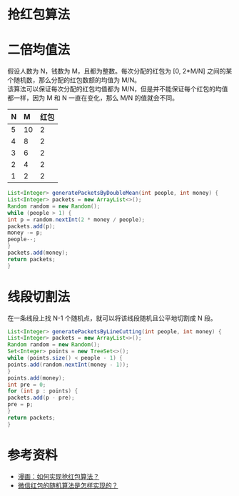 # 抢红包算法

<a name="89b36275"></a>
# 二倍均值法
假设人数为 N，钱数为 M，且都为整数。每次分配的红包为 [0, 2*M/N] 之间的某个随机数，那么分配的红包数额的均值为 M/N。<br />该算法可以保证每次分配的红包均值都为 M/N，但是并不能保证每个红包的均值都一样，因为 M 和 N 一直在变化，那么 M/N 的值就会不同。

| N | M | 红包 |
| :--- | :--- | :--- |
| 5 | 10 | 2 |
| 4 | 8 | 2 |
| 3 | 6 | 2 |
| 2 | 4 | 2 |
| 1 | 2 | 2 |

```java
List<Integer> generatePacketsByDoubleMean(int people, int money) {
List<Integer> packets = new ArrayList<>();
Random random = new Random();
while (people > 1) {
int p = random.nextInt(2 * money / people);
packets.add(p);
money -= p;
people--;
}
packets.add(money);
return packets;
}
```
<a name="4837c9cd"></a>
# 线段切割法
在一条线段上找 N-1 个随机点，就可以将该线段随机且公平地切割成 N 段。
```java
List<Integer> generatePacketsByLineCutting(int people, int money) {
List<Integer> packets = new ArrayList<>();
Random random = new Random();
Set<Integer> points = new TreeSet<>();
while (points.size() < people - 1) {
points.add(random.nextInt(money - 1));
}
points.add(money);
int pre = 0;
for (int p : points) {
packets.add(p - pre);
pre = p;
}
return packets;
}
```
<a name="35808e79"></a>
# 参考资料
* [漫画：如何实现抢红包算法？](https://juejin.im/post/5af80310f265da0b8636585e)
* [微信红包的随机算法是怎样实现的？](https://www.zhihu.com/question/22625187)
